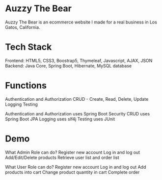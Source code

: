 # Auzzy The Bear

Auzzy The Bear is an ecommerce website I made for a real business in Los Gatos, California. 


# Tech Stack

Frontend: HTML5, CSS3, Boostrap5, Thymeleaf, Javascript, AJAX, JSON
Backend: Java Core, Spring Boot, Hibernate, MySQL database

# Functions

Authentication and Authorization 
CRUD - Create, Read, Delete, Update
Logging
Testing 

Authentication and Authorization uses Spring Boot Security
CRUD uses Spring Boot JPA
Logging uses slf4j
Testing uses JUnit

# Demo

What Admin Role can do?
Register new account
Log in and log out
Add/Edit/Delete products
Retrieve user list and order list

What User Role can do?
Register new account
Log in and log out
Add products into cart
Change product quantity in cart
Complete order
